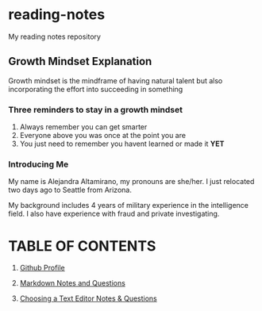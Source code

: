 # reading-notes
My reading notes repository

## Growth Mindset Explanation

Growth mindset is the mindframe of having natural talent but also incorporating the effort into succeeding in something 

### Three reminders to stay in a growth mindset 

1. Always remember you can get smarter
2. Everyone above you was once at the point you are
3. You just need to remember you havent learned or made it **YET** 

### Introducing Me

My name is Alejandra Altamirano, my pronouns are she/her. I just relocated two days ago to Seattle from Arizona.

My background includes 4 years of military experience in the intelligence field. I also have experience with fraud and private investigating. 

# TABLE OF CONTENTS

1. [Github Profile](https://github.com/alejandraa0208)

2. [Markdown Notes and Questions](./markdown-notes.md)

3.  [Choosing a Text Editor Notes & Questions](./choosing-a-text-editor.md)

